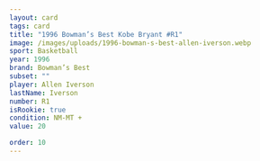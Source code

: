 ```yaml
---
layout: card
tags: card
title: "1996 Bowman’s Best Kobe Bryant #R1"
image: /images/uploads/1996-bowman-s-best-allen-iverson.webp
sport: Basketball
year: 1996
brand: Bowman’s Best
subset: ""
player: Allen Iverson
lastName: Iverson
number: R1
isRookie: true
condition: NM-MT +
value: 20

order: 10
---
```

